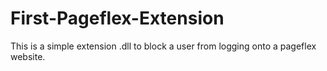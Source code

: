 # First-Pageflex-Extension
This is a simple extension .dll to block a user from logging onto a pageflex website.
